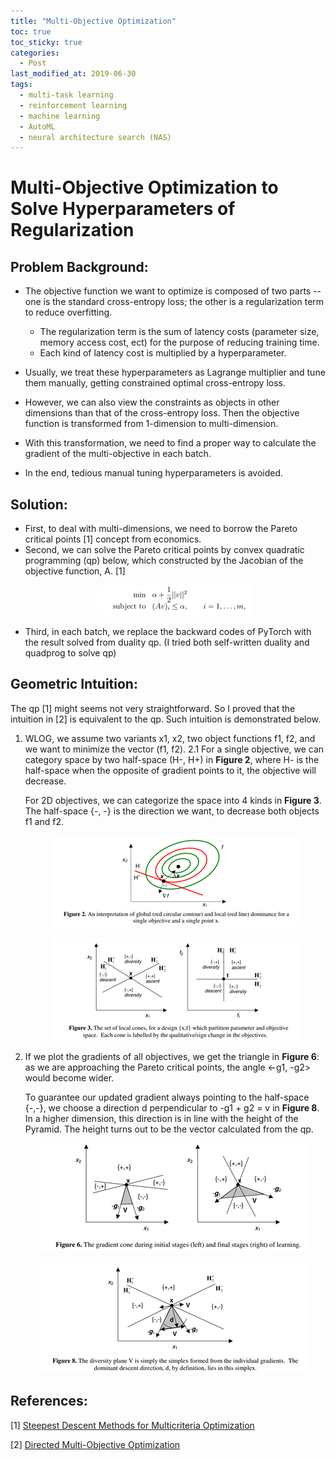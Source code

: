 ```yaml
---
title: "Multi-Objective Optimization"
toc: true
toc_sticky: true
categories: 
  - Post
last_modified_at: 2019-06-30
tags:
  - multi-task learning
  - reinforcement learning
  - machine learning
  - AutoML
  - neural architecture search (NAS)
---
```



# Multi-Objective Optimization to Solve Hyperparameters of Regularization 

## Problem Background: 
- The objective function we want to optimize is composed of two parts -- one is the standard cross-entropy loss; the other is a regularization term to reduce overfitting. 
  - The regularization term is the sum of latency costs (parameter size, memory access cost, ect) for the purpose of reducing training time. 
  - Each kind of latency cost is multiplied by a hyperparameter.

- Usually, we treat these hyperparameters as Lagrange multiplier and tune them manually, getting constrained optimal cross-entropy loss. 
- However, we can also view the constraints as objects in other dimensions than that of the cross-entropy loss. Then the objective function is transformed from 1-dimension to multi-dimension. 
- With this transformation, we need to find a proper way to calculate the gradient of the multi-objective in each batch. 
- In the end, tedious manual tuning hyperparameters is avoided.

## Solution: 
- First, to deal with multi-dimensions, we need to borrow the Pareto critical points [1] concept from economics.  
- Second,  we can solve the Pareto critical points by convex quadratic programming (qp) below,  which constructed by the Jacobian of the objective function, A. [1]
  <p align="center">
    <img src="images/snas/qp.png" alt="qp" title="Multi-Obj QP" width="" height="" />
  </p>
- Third, in each batch, we replace the backward codes of PyTorch with the result solved from duality qp. (I tried both self-written duality and quadprog to solve qp)


## Geometric Intuition:
The qp [1] might seems not very straightforward. So I proved that the intuition in [2] is equivalent to the qp. Such intuition is demonstrated below. 
  1. WLOG, we assume two variants x1, x2, two object functions f1, f2, and we want to minimize the vector (f1, f2).
  2.1 For a single objective, we can category space by two half-space (H-, H+) in **Figure 2**, where H- is the half-space when the opposite of gradient points to it, the objective will decrease.

     For 2D objectives, we can categorize the space into 4 kinds in **Figure 3**. The half-space {-, -} is the direction we want, to decrease both objects f1 and f2.

      <p align="center">
        <img src="images/snas/fig2.png" alt="half-space" title="Half Space" width="" height="" />
      </p>
      <p align="center">
        <img src="images/snas/fig3.png" alt="4space" title="Four Spaces" width="" height="" />
      </p>

  3. If we plot the gradients of all objectives, we get the triangle in **Figure 6**:  as we are approaching the Pareto critical points, the angle <-g1, -g2> would become wider.

     To guarantee our updated gradient always pointing to the half-space {-,-}, we choose a direction d perpendicular to -g1 + g2 = v in **Figure 8**. In a higher dimension, this direction is in line with the height of the Pyramid. The height turns out to be the vector calculated from the qp.
      <p align="center">
        <img src="images/snas/fig6.png" alt="cone" title="Gradient Cone" width="" height="" />
      </p>
      <p align="center">
        <img src="images/snas/fig8.png" alt="diversity" title="Diversity Plane" width="" height="" />
      </p>


## References:
  [1] [Steepest Descent Methods for Multicriteria Optimization](http://citeseerx.ist.psu.edu/viewdoc/download?doi=10.1.1.457.9314&rep=rep1&type=pdf)

  [2] [Directed Multi-Objective Optimization](https://citeseerx.ist.psu.edu/viewdoc/download?doi=10.1.1.108.2942&rep=rep1&type=pdf)